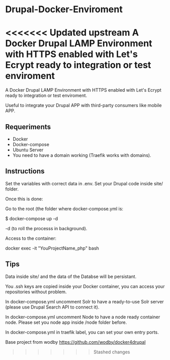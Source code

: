 # Drupal-Docker-Enviroment
<<<<<<< Updated upstream
A Docker Drupal LAMP Environment with HTTPS enabled with Let's Ecrypt ready to integration or test enviroment
=======

A Docker Drupal LAMP Environment with HTTPS enabled with Let's Ecrypt ready to integration or test enviroment.

Useful to integrate your Drupal APP with third-party consumers like mobile APP.

## Requeriments

- Docker
- Docker-compose
- Ubuntu Server
- You need to have a domain working (Traefik works with domains).

## Instructions

Set the variables with correct data in .env.
Set your Drupal code inside site/ folder.

Once this is done:

Go to the root (the folder where docker-compose.yml is:

$ docker-compose up -d

-d (to roll the processs in background).

Access to the container:

docker exec -it "YouProjectName_php" bash


## Tips


Data inside site/ and the data of the Databse will be persistant.

You .ssh keys are copied inside your Docker container, you can access your repositories without problem.

In docker-compose.yml uncomment Solr to have a ready-to-use Solr server (please use Drupal Search API to connect it).

In docker-compose.yml uncomment Node to have a node ready container node. Please set you node app inside /node folder before.

In docker-compose.yml in traefik label, you can set your own entry ports.



Base project from wodby  https://github.com/wodby/docker4drupal
>>>>>>> Stashed changes
